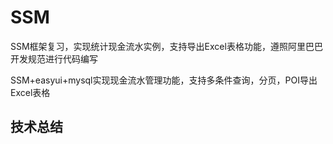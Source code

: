 # SSM
SSM框架复习，实现统计现金流水实例，支持导出Excel表格功能，遵照阿里巴巴开发规范进行代码编写

 SSM+easyui+mysql实现现金流水管理功能，支持多条件查询，分页，POI导出Excel表格 

## 技术总结

